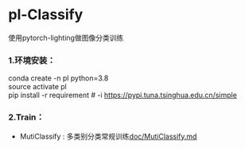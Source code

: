 # pl-Classify
使用pytorch-lighting做图像分类训练

### 1.环境安装：  
conda create -n pl python=3.8  
source activate pl  
pip install -r requirement # -i  https://pypi.tuna.tsinghua.edu.cn/simple  


### 2.Train： 

* MutiClassify : 多类别分类常规训练[doc/MutiClassify.md](https://github.com/hualuluu/pl-Classify/blob/master/doc/MutiClassify.md)
